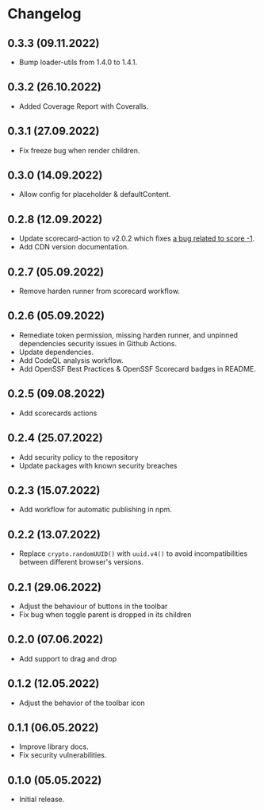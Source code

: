 # Changelog

## 0.3.3 (09.11.2022)

* Bump loader-utils from 1.4.0 to 1.4.1.

## 0.3.2 (26.10.2022)

* Added Coverage Report with Coveralls.

## 0.3.1 (27.09.2022)

* Fix freeze bug when render children.

## 0.3.0 (14.09.2022)

* Allow config for placeholder & defaultContent.

## 0.2.8 (12.09.2022)

* Update scorecard-action to v2.0.2 which fixes [a bug related to score -1](https://github.com/ossf/scorecard-action/issues/895).
* Add CDN version documentation.

## 0.2.7 (05.09.2022)

* Remove harden runner from scorecard workflow.

## 0.2.6 (05.09.2022)

* Remediate token permission, missing harden runner, and unpinned dependencies security issues in Github Actions.
* Update dependencies.
* Add CodeQL analysis workflow.
* Add OpenSSF Best Practices & OpenSSF Scorecard badges in README.

## 0.2.5 (09.08.2022)

* Add scorecards actions

## 0.2.4 (25.07.2022)

* Add security policy to the repository
* Update packages with known security breaches

## 0.2.3 (15.07.2022)

* Add workflow for automatic publishing in npm.

## 0.2.2 (13.07.2022)

* Replace `crypto.randomUUID()` with `uuid.v4()` to avoid incompatibilities between different browser's versions.

## 0.2.1 (29.06.2022)

* Adjust the behaviour of buttons in the toolbar
* Fix bug when toggle parent is dropped in its children

## 0.2.0 (07.06.2022)

* Add support to drag and drop

## 0.1.2 (12.05.2022)

* Adjust the behavior of the toolbar icon

## 0.1.1 (06.05.2022)

* Improve library docs.
* Fix security vulnerabilities.

## 0.1.0 (05.05.2022)

* Initial release.
